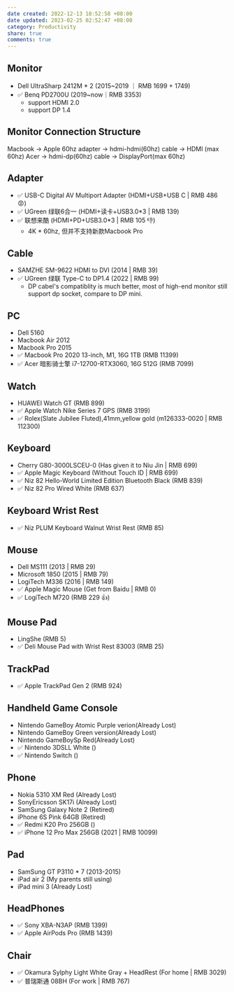 ```yaml
---
date created: 2022-12-13 18:52:58 +08:00
date updated: 2023-02-25 02:52:47 +08:00
category: Productivity
share: true
comments: true
---
```


## Monitor
- Dell UltraSharp 2412M * 2 (2015~2019 ｜ RMB 1699 + 1749)
- ✅ Benq PD2700U (2019~now｜RMB 3353)
	- support HDMI 2.0
	- support DP 1.4 

## Monitor Connection Structure
Macbook -> Apple 60hz adapter  -> hdmi-hdmi(60hz) cable -> HDMI (max 60hz)
Acer    -> hdmi-dp(60hz) cable -> DisplayPort(max 60hz)

## Adapter
- ✅ USB-C Digital AV Multiport Adapter (HDMI+USB+USB C | RMB 486 😡)
- ✅ UGreen 绿联6合一 (HDMI+读卡+USB3.0\*3 | RMB 139)
- ✅ 联想来酷 (HDMI+PD+USB3.0\*3 | RMB 105 👎) 
	- 4K * 60hz, 但并不支持新款Macbook Pro

## Cable
- SAMZHE SM-9622 HDMI to DVI (2014 | RMB 39)
- ✅ UGreen 绿联 Type-C to DP1.4 (2022 | RMB 99)
	- DP cabel's compatiblity is much better, most of high-end monitor still support dp socket, compare to DP mini.

## PC
- Dell 5160
- Macbook Air 2012
- Macbook Pro 2015
- ✅ Macbook Pro 2020 13-inch, M1, 16G 1TB (RMB 11399)
- ✅ Acer 暗影骑士擎 i7-12700-RTX3060, 16G 512G (RMB 7099)

## Watch
- HUAWEI Watch GT (RMB 899)
- ✅ Apple Watch Nike Series 7 GPS (RMB 3199)
- ✅ Rolex(Slate Jubilee Fluted),41mm,yellow gold (m126333-0020 | RMB 112300)

## Keyboard
- Cherry G80-3000LSCEU-0 (Has given it to Niu Jin | RMB 699)
- ✅ Apple Magic Keyboard (Without Touch ID | RMB 699)
- ✅ Niz 82 Hello-World Limited Edition Bluetooth Black (RMB 839)
- ✅ Niz 82 Pro Wired White (RMB 637)

## Keyboard Wrist Rest
- ✅ Niz PLUM Keyboard Walnut Wrist Rest (RMB 85)

## Mouse
- Dell MS111 (2013 | RMB 29)
- Microsoft 1850 (2015 | RMB 79)
- LogiTech M336 (2016 | RMB 149)
- ✅ Apple Magic Mouse (Get from Baidu | RMB 0)
- ✅ LogiTech M720 (RMB 229 👍)

## Mouse Pad
- LingShe (RMB 5)
- ✅ Deli Mouse Pad with Wrist Rest 83003 (RMB 25)

## TrackPad
- ✅ Apple TrackPad Gen 2 (RMB 924)

## Handheld Game Console
- Nintendo GameBoy Atomic Purple verion(Already Lost)
- Nintendo GameBoy Green version(Already Lost)
- Nintendo GameBoySp Red(Already Lost)
- ✅ Nintendo 3DSLL White ()
- ✅ Nintendo Switch ()

## Phone
- Nokia 5310 XM Red (Already Lost)
- SonyEricsson SK17i (Already Lost)
- SamSung Galaxy Note 2 (Retired)
- iPhone 6S Pink 64GB (Retired)
- ✅ Redmi K20 Pro 256GB ()
- ✅ iPhone 12 Pro Max 256GB (2021 | RMB 10099)

## Pad
- SamSung GT P3110 * 7 (2013-2015)
- iPad air 2 (My parents still using)
- iPad mini 3 (Already Lost)

## HeadPhones
- ✅ Sony XBA-N3AP (RMB 1399)
- ✅ Apple AirPods Pro (RMB 1439)

## Chair
- ✅ Okamura Sylphy Light White Gray + HeadRest (For home | RMB 3029)
- ✅ 普瑞斯通 08BH (For work | RMB 767)